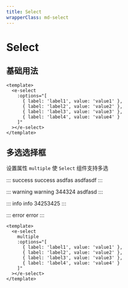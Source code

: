 ```yaml
---
title: Select
wrapperClass: md-select
---
```


# Select

## 基础用法

```vue demo
<template>
  <e-select
    :options="[
      { label: 'label1', value: 'value1' },
      { label: 'label2', value: 'value2' },
      { label: 'label3', value: 'value3' },
      { label: 'label4', value: 'value4' }
    ]"
  ></e-select>
</template>
```

## 多选选择框

设置属性 `multiple` 使 `Select` 组件支持多选

::: success success asdfas
asdfasdf
:::

::: warning warning 344324
asdfasd
:::

::: info info 34253425
:::

::: error error
:::

```vue demo
<template>
  <e-select
    multiple
    :options="[
      { label: 'label1', value: 'value1' },
      { label: 'label2', value: 'value2' },
      { label: 'label3', value: 'value3' },
      { label: 'label4', value: 'value4' }
    ]"
  ></e-select>
</template>
```

